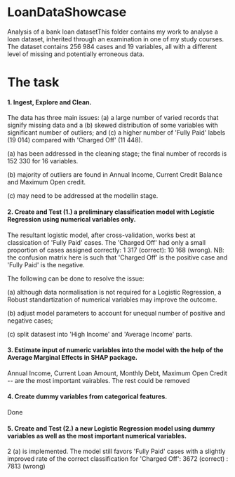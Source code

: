 # LoanDataShowcase
Analysis of a bank loan datasetThis folder contains my work to analyse a loan dataset, inherited through an examination in one of my study courses.
The dataset contains 256 984 cases and 19 variables, all with a different level of missing and potentially erroneous data.

# The task
#### 1. Ingest, Explore and Clean.
The data has three main issues: (a) a large number of varied records that signify missing data and a (b) skewed    distribution of some variables with significant number of outliers; and (c) a higher number of 'Fully Paid' labels (19 014) compared with 'Charged Off' (11 448). 

(a) has been addressed in the cleaning stage; the final number of records is 152 330 for 16 variables.

(b) majority of outliers are found in Annual Income, Current Credit Balance and Maximum Open credit.

(c) may need to be addressed at the modellin stage.
#### 2. Create and Test (1.) a preliminary classification model with Logistic Regression using numerical variables only.
The resultant logistic model, after cross-validation, works best at classication of 'Fully Paid' cases. The 'Charged Off' had only a small proportion of cases assigned correctly: 1 317 (correct): 10 168 (wrong). NB: the confusion matrix here is such that 'Charged Off' is the positive case and 'Fully Paid' is the negative. 

The following can be done to resolve the issue:

(a) although data normalisation is not required for a Logistic Regression, a Robust standartization of numerical variables may improve the outcome.

(b) adjust model parameters to account for unequal number of positive and negative cases;

(c) split datasest into 'High Income' and 'Average Income' parts.
#### 3. Estimate input of numeric variables into the model with the help of the Average Marginal Effects in SHAP package.
Annual Income, Current Loan Amount, Monthly Debt, Maximum Open Credit -- are the most important vairables. The rest could be removed
#### 4. Create dummy variables from categorical features.
Done

#### 5. Create and Test (2.) a new Logistic Regression model using dummy variables as well as the most important numerical variables.
2 (a) is implemented. The model still favors 'Fully Paid' cases with a slightly improved rate of the correct classification for 'Charged Off': 3672 (correct) : 7813 (wrong)
